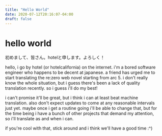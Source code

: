 ```yaml
---
title: "Hello World"
date: 2020-07-12T20:16:07-04:00
draft: false
---
```


# hello world

初めまして、皆さん。hotelと申します。よろしく！

hello, i go by hotel (or hotelcalifornia) on the internet. i'm a bored software engineer who happens to be decent at japanese.
a friend has urged me to start translating the re:zero web novel starting from arc 5. i don't really know the whole situation,
but i guess there's been a lack of quality translation recently. so i guess i'll do my best!

i can't promise it'll be great, but i think i can at least beat machine translation. also don't expect updates to come at any
reasonable intervals just yet. maybe once i get a routine going i'll be able to change that, but for the time being i have a
bunch of other projects that demand my attention, so i'll translate as and when i can.

if you're cool with that, stick around and i think we'll have a good time :^)